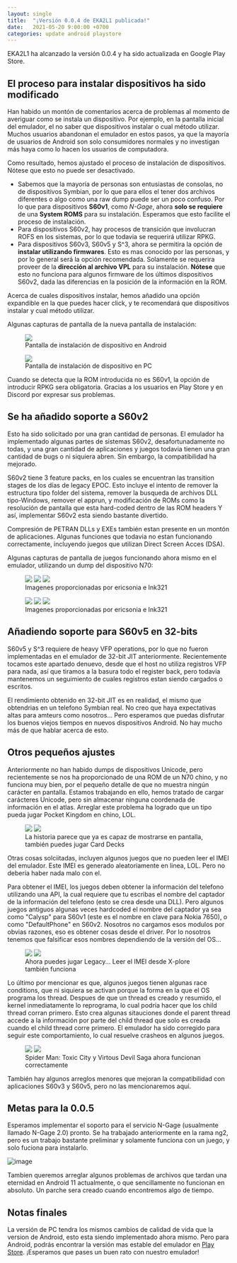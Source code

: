 ```yaml
---
layout: single
title:  "¡Versión 0.0.4 de EKA2L1 publicada!"
date:   2021-05-20 9:00:00 +0700
categories: update android playstore
---
```


EKA2L1 ha alcanzado la versión 0.0.4 y ha sido actualizada en Google Play Store. 

## El proceso para instalar dispositivos ha sido modificado

Han habido un montón de comentarios acerca de problemas al momento de averiguar como se instala un dispositivo. Por ejemplo, en la pantalla inicial del emulador, el no saber que dispositivos instalar o cual método utilizar. Muchos usuarios abandonan el emulador en estos pasos, ya que la mayoría de usuarios de Android son solo consumidores normales y no investigan más haya como lo hacen los usuarios de computadora.

Como resultado, hemos ajustado el proceso de instalación de dispositivos. Nótese que esto no puede ser desactivado.
- Sabemos que la mayoría de personas son entusiastas de consolas, no de dispositivos Symbian, por lo que para ellos el tener dos archivos diferentes o algo como una raw dump puede ser un poco confuso. Por lo que para dispositivos **S60v1**, como *N-Gage*, ahora **solo se requiere** de una **System ROMS** para su instalación. Esperamos que esto facilite el proceso de instalación.
- Para dispositivos S60v2, hay procesos de transición que involucran ROFS en los sistemas, por lo que todavia se requerirá utilizar RPKG.
- Para dispositivos S60v3, S60v5 y S^3, ahora se permitira la opción de **instalar utilizando firmwares**. Esto es mas conocido por las personas, y por lo general será la opción recomendada. Solamente se requerira proveer de la **dirección al archivo VPL** para su instalación. **Nótese** que esto no funciona para algunos firmware de los últimos dispositivos S60v2, dada las diferencias en la posición de la información en la ROM.

Acerca de cuales dispositivos instalar, hemos añadido una opción expandible en la que puedes hacer click, y te recomendará que dispositivos instalar y cual método utilizar.

Algunas capturas de pantalla de la nueva pantalla de instalación:

<figure class="">
	<img src="https://cdn.discordapp.com/attachments/786228834638626867/844785034178986004/Screenshot_20210520-105346_EKA2L1.jpg">
	<figcaption>Pantalla de instalación de dispositivo en Android</figcaption>
</figure>

<figure class="">
	<img src="https://user-images.githubusercontent.com/25717050/118917060-445be380-b95a-11eb-8a70-6c4c8bb71578.png">
	<figcaption>Pantalla de instalación de dispositivo en PC</figcaption>
</figure>

Cuando se detecta que la ROM introducida no es S60v1, la opción de introducir RPKG sera obligatoria. Gracias a los usuarios en Play Store y en Discord por expresar sus problemas.

## Se ha añadido soporte a S60v2

Esto ha sido solicitado por una gran cantidad de personas. El emulador ha implementado algunas partes de sistemas S60v2, desafortunadamente no todas, y una gran cantidad de aplicaciones y juegos todavia tienen una gran cantidad de bugs o ni siquiera abren. Sin embargo, la compatibilidad ha mejorado.

S60v2 tiene 3 feature packs, en los cuales se encuentran las transition stages de los días de legacy EPOC. Esto incluye el intento de remover la estructura tipo folder del sistema, remover la busqueda de archivos DLL tipo-Windows, remover el apprun, y modificación de ROMs como la resolución de pantalla que esta hard-coded dentro de las ROM headers Y así, implementar S60v2 esta siendo bastante divertido.

Compresión de PETRAN DLLs y EXEs también estan presente en un montón de aplicaciones. Algunas funciones que todavia no estan funcionando correctamente, incluyendo juegos que utilizan Direct Screen Acces (DSA).

Algunas capturas de pantalla de juegos funcionando ahora mismo en el emulador, utilizando un dump del dispositivo N70:

<figure class="third">
	<img src="https://cdn.discordapp.com/attachments/703563521379663883/840340705734033519/Screenshot_20210508-043257910.jpg">
	<img src="https://cdn.discordapp.com/attachments/703563521379663883/835925072249618452/88.png">
	<img src="https://cdn.discordapp.com/attachments/703563521379663883/835931179512496148/Screenshot_20210426-003110162.jpg">
	<figcaption>Imagenes proporcionadas por ericsonia e Ink321</figcaption>
</figure>

<figure class="third">
	<img src="https://media.discordapp.net/attachments/703563521379663883/835942982699974686/Screenshot_20210426-011828204.jpg?width=285&height=593">
	<img src="https://cdn.discordapp.com/attachments/703563521379663883/835918650602553424/7.png">
	<img src="https://cdn.discordapp.com/attachments/703563521379663883/835917090761342976/Screenshot_20210425-233538114.jpg">
	<figcaption>Imagenes proporcionadas por ericsonia e Ink321</figcaption>
</figure>

## Añadiendo soporte para S60v5 en 32-bits

S60v5 y S^3 requiere de heavy VFP operations, por lo que no fueron implementadas en el emulador de 32-bit JIT anteriormente. Recientemente tocamos este apartado denuevo, desde que el host no utiliza registros VFP para nada, así que tiramos a la basura todo el register back, pero todavia mantenemos un seguimiento de cuales registros estan siendo cargados o escritos.

El rendimiento obtenido en 32-bit JIT es en realidad, el mismo que obtendrias en un telefono Symbian real. No creo que haya expectativas altas para amteurs como nosotros... Pero esperamos que puedas disfrutar los buenos viejos tiempos en nuevos dispositivos Android. No hay mucho más de que hablar acerca de esto.


## Otros pequeños ajustes

Anteriormente no han habido dumps de dispositivos Unicode, pero recientemente se nos ha proporcionado de una ROM de un N70 chino, y no funciona muy bien, por el pequeño detalle de que no muestra ningún carácter en pantalla. Estamos trabajando en ello, hemos tratado de cargar carácteres Unicode, pero sin almacenar ninguna coordenada de información en el atlas. Arreglar este problema ha logrado que un tipo pueda jugar Pocket Kingdom en chino, LOL.

<figure class="half">
	<img src="https://cdn.discordapp.com/attachments/703563521379663883/841236525442400256/Screenshot_20210510_165245_com.github.eka2l1.jpg">
	<img src="https://cdn.discordapp.com/attachments/703563521379663883/841206165320237126/unknown.png">
	<figcaption>La historia parece que ya es capaz de mostrarse en pantalla, también puedes jugar Card Decks</figcaption>
</figure>

Otras cosas solciitadas, incluyen algunos juegos que no pueden leer el IMEI del emulador. Este IMEI es generado aleatoriamente en linea, LOL. Pero no debería haber nada malo con el.

Para obtener el IMEI, los juegos deben obtener la información del telefono utilizando una API, la cual requiere que tu escribas el nombre del captador de la información del telefono (esto se crea desde una DLL). Pero algunos juegos antiguos algunas veces hardcoded el nombre del captador ya sea como "Calysp" para S60v1 (este es el nombre en clave para Nokia 7650), o como "DefaultPhone" en S60v2. Nosotros no cargamos esos modulos por obvias razones, eso es obtener cosas desde el driver. Por lo nosotros tenemos que falsificar esos nombres dependiendo de la versión del OS...

<figure class="half">
	<img src="https://cdn.discordapp.com/attachments/703563521379663883/837025442631516170/111.png">
	<img src="https://cdn.discordapp.com/attachments/703563521379663883/837031936668467210/78.png">
	<figcaption>Ahora puedes jugar Legacy... Leer el IMEI desde X-plore también funciona</figcaption>
</figure>

Lo último por mencionar es que, algunos juegos tienen algunas race conditions, que ni siquiera se activan porque la forma en la que el OS programa los thread. Despues de que un thread es creado y resumido, el kernel inmediatamente lo reprograma, lo cual podría hacer que los child thread corran primero. Esto crea algunas sitauciones donde el parent thread accede a la información por parte del child thread que solo es creada cuando el child thread corre primero. El emulador ha sido corregido para seguir este comportamiento, lo cual resuelve crasheos en algunos juegos.

<figure class="half">
	<img src="https://cdn.discordapp.com/attachments/703563521379663883/840313459240992808/Screenshot_20210508-023938077.jpg">
	<img src="https://cdn.discordapp.com/attachments/703563521379663883/840298370576810045/78.png">
	<figcaption> Spider Man: Toxic City y Virtous Devil Saga ahora funcionan correctamente</figcaption>
</figure>
  
También hay algunos arreglos menores que mejoran la compatibilidad con aplicaciones S60v3 y S60v5, pero no las mencionaremos aquí.

## Metas para la 0.0.5
  
Esperamos implementar el soporto para el servicio N-Gage (usualmente llamado N-Gage 2.0) pronto. Se ha trabajado anteriormente en la rama ng2, pero es un trabajo bastante preliminar y solamente funciona con un juego, y solo fuciona para instalarlo.


![image](https://user-images.githubusercontent.com/25717050/118920571-de268f00-b960-11eb-8f52-87cb082dc09c.png)
  
Tambien queremos arreglar algunos problemas de archivos que tardan una eternidad en Android 11 actualmente, o que sencillamente no funcionan en absoluto. Un parche sera creado cuando encontremos algo de tiempo.

## Notas finales

La versión de PC tendra los mismos cambios de calidad de vida que la version de Android, esto esta siendo implementado ahora mismo. Pero para Android, podrás encontrar la versión mas estable del emulador en [Play Store](https://play.google.com/store/apps/details?id=com.github.eka2l1). ¡Esperamos que pases un buen rato con nuestro emulador!
